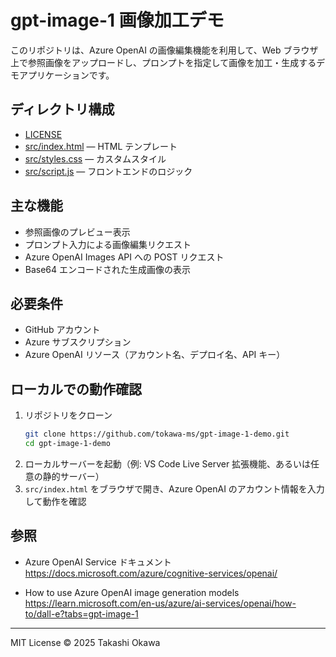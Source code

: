 # gpt-image-1 画像加工デモ

このリポジトリは、Azure OpenAI の画像編集機能を利用して、Web ブラウザ上で参照画像をアップロードし、プロンプトを指定して画像を加工・生成するデモアプリケーションです。

## ディレクトリ構成

- [LICENSE](LICENSE)  
- [src/index.html](src/index.html) — HTML テンプレート  
- [src/styles.css](src/styles.css) — カスタムスタイル  
- [src/script.js](src/script.js) — フロントエンドのロジック  

## 主な機能

- 参照画像のプレビュー表示  
- プロンプト入力による画像編集リクエスト  
- Azure OpenAI Images API への POST リクエスト  
- Base64 エンコードされた生成画像の表示    

## 必要条件

- GitHub アカウント  
- Azure サブスクリプション  
- Azure OpenAI リソース（アカウント名、デプロイ名、API キー）  

## ローカルでの動作確認

1. リポジトリをクローン  
   ```bash
   git clone https://github.com/tokawa-ms/gpt-image-1-demo.git
   cd gpt-image-1-demo
   ```
2. ローカルサーバーを起動（例: VS Code Live Server 拡張機能、あるいは任意の静的サーバー）  
3. `src/index.html` をブラウザで開き、Azure OpenAI のアカウント情報を入力して動作を確認  

## 参照

- Azure OpenAI Service ドキュメント  
  https://docs.microsoft.com/azure/cognitive-services/openai/  

- How to use Azure OpenAI image generation models
  https://learn.microsoft.com/en-us/azure/ai-services/openai/how-to/dall-e?tabs=gpt-image-1

---

MIT License © 2025 Takashi Okawa  